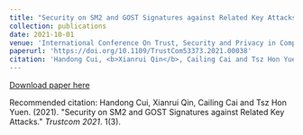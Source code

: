 ```yaml
---
title: "Security on SM2 and GOST Signatures against Related Key Attacks."
collection: publications
date: 2021-10-01
venue: 'International Conference On Trust, Security and Privacy in Computing and Communications (<b>Trustcom</b>)'
paperurl: 'https://doi.org/10.1109/TrustCom53373.2021.00038'
citation: 'Handong Cui, <b>Xianrui Qin</b>, Cailing Cai and Tsz Hon Yuen. 
---
```


[Download paper here](https://doi.org/10.1109/TrustCom53373.2021.00038)

Recommended citation: Handong Cui, Xianrui Qin, Cailing Cai and Tsz Hon Yuen. (2021). "Security on SM2 and GOST Signatures against Related Key Attacks." <i>Trustcom 2021</i>. 1(3).
